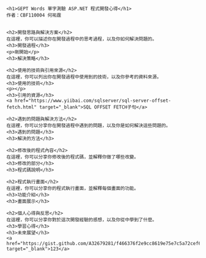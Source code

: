 <!DOCTYPE html>
<html>
<head>
    <meta charset="utf-8" />
    <title></title>
</head>
<body>

    <h1>GEPT Words 單字測驗 ASP.NET 程式開發心得</h1>
    作者：CBF110004 何祐霆


    <h2>開發思路與解決方案</h2>
    在這裡，你可以描述你在開發過程中的思考過程，以及你如何解決問題的。
    <h3>開發過程</h3>
    <p>剛開始</p>
    <h3>解決策略</h3>

    <h2>使用的技術與引用來源</h2>
    在這裡，你可以列出你在開發過程中使用到的技術，以及你參考的資料來源。
    <h3>使用的技術</h3>
    <p></p>
    <h3>引用的資源</h3>
    <a href="https://www.yiibai.com/sqlserver/sql-server-offset-fetch.html" target="_blank">SQL OFFSET FETCH子句</a>

    <h2>遇到的問題與解決方法</h2>
    在這裡，你可以分享你在開發過程中遇到的問題，以及你是如何解決這些問題的。
    <h3>遇到的問題</h3>
    <h3>解決的方法</h3>

    <h2>修改後的程式內容</h2>
    在這裡，你可以分享你修改後的程式碼，並解釋你做了哪些改變。
    <h3>修改的部分</h3>
    <h3>程式碼說明</h3>

    <h2>程式執行畫面</h2>
    在這裡，你可以分享你的程式執行畫面，並解釋每個畫面的功能。
    <h3>功能介紹</h3>
    <h3>畫面展示</h3>

    <h2>個人心得與反思</h2>
    在這裡，你可以分享你對於這次開發經驗的感想，以及你從中學到了什麼。
    <h3>學習心得</h3>
    <h3>未來展望</h3>
    <a href="https://gist.github.com/A32679281/f466376f2e9cc8619e75e7c5a72cef60" target="_blank">123</a>

</body>
</html>

